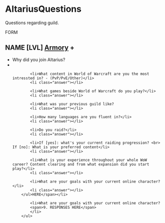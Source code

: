 # AltariusQuestions
Questions regarding guild.


FORM

<div class="class-no-caps-no-space toggle" id="name">
		<h2>NAME [LVL] <a href="https://worldofwarcraft.com/en-gb/character/burning-legion/NAME" target="_blank">Armory</a> <span>+</span></h2>
	</div>
		<ul class="NAME class-no-caps-no-space">
			<li>Why did you join Altarius?
			<li class="answer"></li>

			<li>What content in World of Warcraft are you the most intressted in? - (PvP/PvE/Other)</li>
			<li class="answer"></li>

			<li>What games beside World of Warcraft do you play?</li>
			<li class="answer"></li>

			<li>What was your previous guild like?
			<li class="answer"></li>

			<li>How many languages are you fluent in?</li>
			<li class="answer"></li>

			<li>Do you raid?</li>
			<li class="answer"></li>

			<li>If [yes]: what's your current raiding progression? <br> If [no]: What is your preferred content</li>
			<li class="answer"></li>

			<li>What is your experience throughout your whole WoW career? Content clearing and from what expansion did you start play?</li>
			<li class="answer"></li>

			<li>What are your goals with your current online character?</li>
			<li class="answer"></li>
		</ul>HERE</span></li>

			<li>What are your goals with your current online character?
			<span>9. RESPONSES HERE</span>
		    </li>
		</ul>
